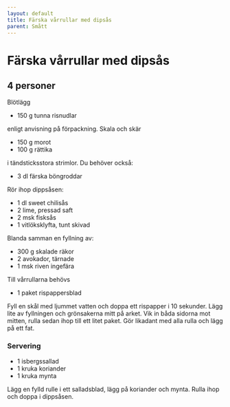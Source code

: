 ```yaml
---
layout: default
title: Färska vårrullar med dipsås
parent: Smått
---
```

# Färska vårrullar med dipsås
## 4 personer

Blötlägg

- 150 g tunna risnudlar

enligt anvisning på förpackning. Skala och skär

- 150 g morot
- 100 g rättika

i tändsticksstora strimlor. Du behöver också:

- 3 dl färska böngroddar

Rör ihop dippsåsen:

- 1 dl sweet chilisås
- 2 lime, pressad saft
- 2 msk fisksås
- 1 vitlöksklyfta, tunt skivad

Blanda samman en fyllning av:

- 300 g skalade räkor
- 2 avokador, tärnade
- 1 msk riven ingefära

Till vårrullarna behövs

- 1 paket rispappersblad

Fyll en skål med ljummet vatten och doppa ett rispapper i 10 sekunder. Lägg lite av fyllningen och grönsakerna mitt på arket. Vik in båda sidorna mot mitten, rulla sedan ihop till ett litet paket. Gör likadant med alla rulla och lägg på ett fat.

### Servering

- 1 isbergssallad
- 1 kruka koriander
- 1 kruka mynta

Lägg en fylld rulle i ett salladsblad, lägg på koriander och mynta. Rulla ihop och doppa i dippsåsen.
